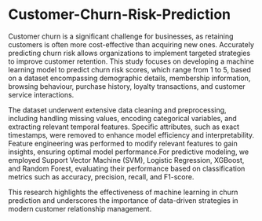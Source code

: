 # Customer-Churn-Risk-Prediction

Customer churn is a significant challenge for businesses, as retaining customers is often more cost-effective than acquiring new ones. Accurately predicting churn risk allows organizations to implement targeted strategies to improve customer retention. This study focuses on developing a machine learning model to predict churn risk scores, which range from 1 to 5, based on a dataset encompassing demographic details, membership information, browsing behaviour, purchase history, loyalty transactions, and customer service interactions.

The dataset underwent extensive data cleaning and preprocessing, including handling missing values, encoding categorical variables, and extracting relevant temporal features. Specific attributes, such as exact timestamps, were removed to enhance model efficiency and interpretability. Feature engineering was performed to modify relevant features to gain insights, ensuring optimal model performance.For predictive modeling, we employed Support Vector Machine (SVM), Logistic Regression, XGBoost, and Random Forest, evaluating their performance based on classification metrics such as accuracy, precision, recall, and F1-score.

This research highlights the effectiveness of machine learning in churn prediction and underscores the importance of data-driven strategies in modern customer relationship management.
